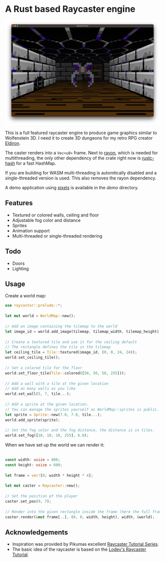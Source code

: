 # A Rust based Raycaster engine

![Image](images/demo.png)

This is a full featured raycaster engine to produce game graphics similar to Wolfenstein 3D. I need it to create 3D dungeons for my retro RPG creator [Eldiron](https://github.com/markusmoenig/Eldiron).

The caster renders into a ```Vec<u8>``` frame. Next to [rayon](https://crates.io/crates/rayon), which is needed for multithreading, the only other dependency of the crate right now is [rustc-hash](https://crates.io/crates/rustc-hash) for a fast HashMap.

If you are building for WASM multi-threading is automtically disabled and a single-threaded version is used. This also removes the rayon dependency.

A demo application using [pixels](https://crates.io/crates/pixels) is available in the *demo* directory.

## Features

* Textured or colored walls, ceiling and floor
* Adjustable fog color and distance
* Sprites
* Animation support
* Multi-threaded or single-threaded rendering

## Todo

* Doors
* Lighting

## Usage

Create a world map:

```rust
use raycaster::prelude::*;

let mut world = WorldMap::new();

// Add an image containing the tilemap to the world
let image_id = world.add_image(tilemap, tilemap_width, tilemap_height);

// Create a textured tile and use it for the ceiling default
// The rectangle defines the tile in the tilemap
let ceiling_tile = Tile::textured(image_id, (0, 0, 24, 24));
world.set_ceiling_tile();

// Set a colored tile for the floor
world.set_floor_tile(Tile::colored([50, 50, 50, 255]));

// Add a wall with a tile at the given location
// Add as many walls as you like
world.set_wall(5, 7, tile...);

// Add a sprite at the given location.
// You can manage the sprites yourself as WorldMap::sprites is public.
let sprite = Sprite::new(7.0, 7.0, tile...);
world.add_sprite(sprite);

// Set the fog color and the fog distance, the distance is in tiles.
world.set_fog([10, 10, 10, 255], 6.0);
```

When we have set up the world we can render it:

```rust

const width: usize = 800;
const height: usize = 600;

let frame = vec![0; width * height * 4];

let mut caster = Raycaster::new();

// Set the position pf the player
caster.set_pos(9, 7);

// Render into the given rectangle inside the frame (here the full frame), the stride (i.e. the width of the frame) and the world.
caster.render(&mut frame[..], (0, 0, width, height), width, &world);
```

## Acknowledgements

* Inspiration was provided by Pikumas excellent [Raycaster Tutorial Series](https://pikuma.com/courses/raycasting-engine-tutorial-algorithm-javascript).
* The basic idea of the raycaster is based on the [Lodev's Raycaster Tutorial](https://lodev.org/cgtutor/raycasting.html).

